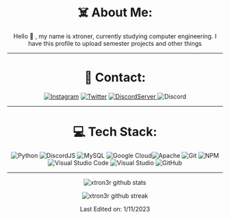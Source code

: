 <div align="center">
  
# ☠️ About Me:
Hello 👋 , my name is xtroner, currently studying computer engineering. I have this profile to upload semester projects and other things

-------------------

# 👻 Contact:
<a href="https://www.instagram.com/exequiiel0600/">![Instagram](https://img.shields.io/badge/Xtroner-%23E4405F.svg?style=for-the-badge&logo=Instagram&logoColor=white)</a> <a href="https://twitter.com/Xtroner970">![Twitter](https://img.shields.io/badge/Xtroner-%231DA1F2.svg?style=for-the-badge&logo=Twitter&logoColor=white)</a> <a href="https://discord.gg/QUpp66TA">![DiscordServer](https://img.shields.io/discord/587842272167723028?label=Discord%20Server&logo=Discord&colorB=5865F2&style=for-the-badge&logoColor=white)
</a> ![Discord](https://img.shields.io/badge/Xtroner%23898-%237289DA.svg?style=for-the-badge&logo=discord&logoColor=white)

-------------------

# 💻 Tech Stack:
![Python](https://img.shields.io/badge/python-%2314354C.svg?style=for-the-badge&logo=python&logoColor=yellow) ![DiscordJS](https://img.shields.io/badge/discord.js-%232C3454.svg?style=for-the-badge&logo=Discord&logoColor=Blue) ![MySQL](https://img.shields.io/badge/mysql-%2300f.svg?style=for-the-badge&logo=mysql&logoColor=white) ![Google Cloud](https://img.shields.io/badge/GoogleCloud-%234285F4.svg?style=for-the-badge&logo=google-cloud&logoColor=white)![Apache](https://img.shields.io/badge/apache-%23D42029.svg?style=for-the-badge&logo=apache&logoColor=white) ![Git](https://img.shields.io/badge/git-%23F05033.svg?style=for-the-badge&logo=git&logoColor=white) ![NPM](https://img.shields.io/badge/NPM-%23000000.svg?style=for-the-badge&logo=npm&logoColor=white) ![Visual Studio Code](https://img.shields.io/badge/VisualStudioCode-0078d7.svg?style=for-the-badge&logo=visual-studio-code&logoColor=white) ![Visual Studio](https://img.shields.io/badge/VisualStudio-5C2D91.svg?style=for-the-badge&logo=visual-studio&logoColor=white) ![GitHub](https://img.shields.io/badge/github-%23121011.svg?style=for-the-badge&logo=github&logoColor=white)
  
-------------------
  
![xtron3r github stats](https://github-readme-stats.vercel.app/api?username=xtron3r&show_icons=true&theme=radical&count_private=true&include_all_commits=true)

![xtron3r github streak](https://github-readme-streak-stats.herokuapp.com/?user=xtron3r&theme=radical&include_all_commits=true&count_private=true)

 <div>

Last Edited on: 1/11/2023
